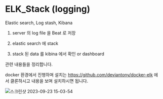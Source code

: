 # ELK_Stack (logging)
Elastic search, Log stash, Kibana 

1. server 의 log file 을 Beat 로 저장

2. elastic search 에 stack

3. stack 된 data 를 kibina 에서 확인 or dashboard

관련 내용들을 정리합니다. 

docker 환경에서 진행하며 설치는 https://github.com/deviantony/docker-elk 에서 클론하시고 내용을 보며 설치하시면 됩니다.

![스크린샷 2023-09-23 15-03-54](https://github.com/OwenKimcertified/ELK_Stack/assets/99598620/36a4964c-b2e0-462f-b60b-c6ba182a28af)
